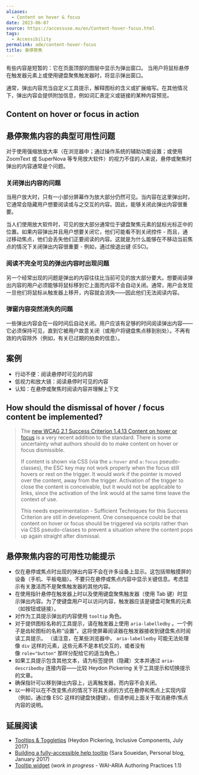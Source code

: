 ```yaml
---
aliases:
  - Content on hover & focus
date: 2023-06-07
source: https://accessuse.eu/en/Content-hover-focus.html
tags:
  - Accessibility
permalink: ade/content-hover-focus
title: 悬停聚焦
---
```

有些内容是短暂的：它在页面顶部的图层中显示为弹出窗口。
当用户将鼠标悬停在触发器元素上或使用键盘聚焦触发器时，将显示弹出窗口。

通常，弹出内容充当自定义工具提示，解释图标的含义或扩展缩写。在其他情况下，弹出内容会提供附加信息，例如词汇表定义或链接的某种内容预览。

## Content on hover or focus in action

## 悬停聚焦内容的典型可用性问题

对于使用强缩放放大率（在浏览器中；通过操作系统的辅助功能设置；或使用 ZoomText 或 SuperNova 等专用放大软件）的视力不佳的人来说，悬停或聚焦时弹出的内容通常是个问题。

### 关闭弹出内容的问题

当用户放大时，只有一小部分屏幕作为放大部分仍然可见。当内容在这里弹出时，它通常会隐藏用户想要阅读或与之交互的内容。因此，能够关闭此弹出内容很重要。

当人们使用放大软件时，可见的放大部分通常位于键盘聚焦元素的鼠标光标正中的位置。如果内容弹出并且用户想要关闭它，他们可能看不到关闭控件 - 而且，通过移动焦点，他们会丢失他们正要阅读的内容。这就是为什么能够在不移动当前焦点的情况下关闭弹出内容很重要 - 例如，通过按退出键 (ESC)。

### 阅读不完全可见的弹出内容时出现问题

另一个经常出现的问题是弹出的内容往往比当前可见的放大部分要大。想要阅读弹出内容的用户必须能够将鼠标移到它上面而内容不会自动关闭。通常，用户会发现一旦他们将鼠标从触发器上移开，内容就会消失——因此他们无法阅读内容。

### 弹窗内容突然消失的问题

一些弹出内容会在一段时间后自动关闭。用户应该有足够的时间阅读弹出内容——它必须保持可见，直到它被用户故意关闭（或用户将键盘焦点移到别处）。不再有效的内容除外（例如，有关已过期的拍卖的信息）。

## 案例

- 行动不便：阅读悬停时可见的内容
- 低视力和放大镜：阅读悬停时可见的内容
- 认知：在悬停或聚焦时阅读内容并理解上下文

## How should the dismissal of hover / focus content be implemented?

>The [new WCAG 2.1 Success Criterion 1.4.13 Content on hover or focus](https://www.w3.org/TR/WCAG21/#content-on-hover-or-focus) is a very recent addition to the standard. There is some uncertainty what authors should do to make content on hover or focus dismissible.
>
>If content is shown via CSS (via the `a:hover` and `a:focus` pseudo-classes), the ESC key may not work properly when the focus still hovers or rest on the trigger. It would work if the pointer is moved over the content, away from the trigger. Activation of the trigger to close the content is conceivable, but it would not be applicable to links, since the activation of the link would at the same time leave the context of use.
>
>This needs experimentation - Sufficient Techniques for this Success Criterion are still in development. One consequence could be that content on hover or focus should be triggered via scripts rather than via CSS pseudo-classes to prevent a situation where the content pops up again straight after dismissal.

## 悬停聚焦内容的可用性功能提示

- 仅在悬停或焦点时出现的弹出内容不会在许多设备上显示。这包括带触摸屏的设备（手机、平板电脑）。不要只在悬停或焦点内容中显示关键信息。考虑显示有关激活而不是聚焦触发器的其他内容。
- 在使用指针悬停在触发器上时以及使用键盘聚焦触发器（使用 Tab 键）时显示弹出内容。为了使键盘用户可以访问内容，触发器应该是键盘可聚焦的元素（如按钮或链接）。
- 对作为工具提示弹出的内容使用 `tooltip` 角色。
- 对于提供图标名称的工具提示，请在触发器上使用 `aria-labelledby` 。一个例子是齿轮图标的名称“设置”。这将使屏幕阅读器在触发器接收到键盘焦点时阅读工具提示。 （请注意，在某些浏览器中， `aria-labelledby` 可能无法处理像 `div` 这样的元素，这些元素不是本机交互的，或者没有像 `role="button"` 那样分配给它的适当角色。）
- 如果工具提示包含其他文本，请为标签提供（隐藏）文本并通过 `aria-describedby` 连接内容——比较 Heydon Pickering 关于工具提示和切换提示的文章。
- 确保指针可以移到弹出内容上，远离触发器，而内容不会关闭。
- 以一种可以在不改变焦点的情况下将其关闭的方式在悬停和焦点上实现内容（例如，通过像 ESC 这样的键盘快捷键）。但请参阅上面关于取消悬停/焦点内容的说明。

## 延展阅读

- [Tooltips & Toggletips](https://inclusive-components.design/tooltips-toggletips/) (Heydon Pickering, Inclusive Components, July 2017)
- [Building a fully-accessible help tooltip](https://www.sarasoueidan.com/blog/accessible-tooltips/) (Sara Soueidan, Personal blog, January 2017)
- [Tooltip widget](https://www.w3.org/TR/wai-aria-practices-1.1/#tooltip) (_work in progress_ - WAI-ARIA Authoring Practices 1.1)
